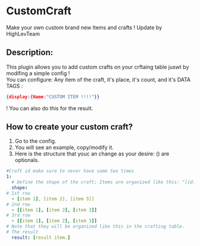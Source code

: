 # CustomCraft
Make your own custom brand new Items and crafts !
Update by HighLevTeam

## Description:
This plugin allows you to add custom crafts on your crftaing table juswt by modifing a simple config !		
You can configure: Any item of the craft, it's place, it's count, and it's DATA TAGS : 			
```json
{display:{Name:"CUSTOM ITEM !!!!"}}
```     
    
! You can also do this for the result.

## How to create your custom craft?
1. Go to the config.
2. You will see an example, copy/modify it.
3. Here is the structure that youc an change as your desire: () are optionals.
```yaml
#Craft id make sure to never have same two times
1:
  # Define the shape of the craft; Items are organized like this: "[id(:damage)"(, count(, "data tags"))]". Example: ["325:8", 1, "{display:{Name:Example}}"].
  shape:
# 1st row
  - [item 1], [item 2], [item 3]]
# 2nd row
  - [[item 1], [item 2], [item 3]]
# 3rd row
  - [[item 1], [item 2], [item 3]]
# Note that they will be organized like this in the crafting table.
# The result
  result: [result item.]
```
